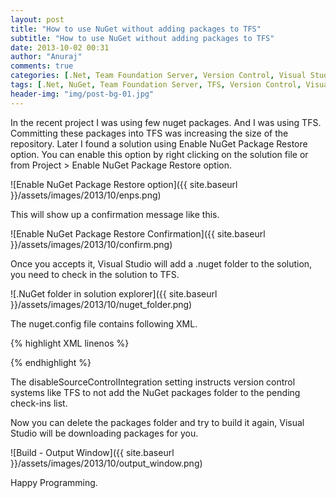 ```yaml
---
layout: post
title: "How to use NuGet without adding packages to TFS"
subtitle: "How to use NuGet without adding packages to TFS"
date: 2013-10-02 00:31
author: "Anuraj"
comments: true
categories: [.Net, Team Foundation Server, Version Control, Visual Studio]
tags: [.Net, NuGet, Team Foundation Server, TFS, Version Control, Visual Studio]
header-img: "img/post-bg-01.jpg"
---
```

In the recent project I was using few nuget packages. And I was using TFS. Committing these packages into TFS was increasing the size of the repository. Later I found a solution using Enable NuGet Package Restore option. You can enable this option by right clicking on the solution file or from Project > Enable NuGet Package Restore option. 

![Enable NuGet Package Restore option]({{ site.baseurl }}/assets/images/2013/10/enps.png)

This will show up a confirmation message like this. 

![Enable NuGet Package Restore Confirmation]({{ site.baseurl }}/assets/images/2013/10/confirm.png)

Once you accepts it, Visual Studio will add a .nuget folder to the solution, you need to check in the solution to TFS.

![.NuGet folder in solution explorer]({{ site.baseurl }}/assets/images/2013/10/nuget_folder.png)

The nuget.config file contains following XML.

{% highlight XML linenos %}
<?xml version="1.0" encoding="utf-8"?>
<configuration>
  <solution>
    <add key="disableSourceControlIntegration" value="true" />
  </solution>
</configuration>
{% endhighlight %}

The disableSourceControlIntegration setting instructs version control systems like TFS to not add the NuGet packages folder to the pending check-ins list.

Now you can delete the packages folder and try to build it again, Visual Studio will be downloading packages for you.

![Build - Output Window]({{ site.baseurl }}/assets/images/2013/10/output_window.png)

Happy Programming.
